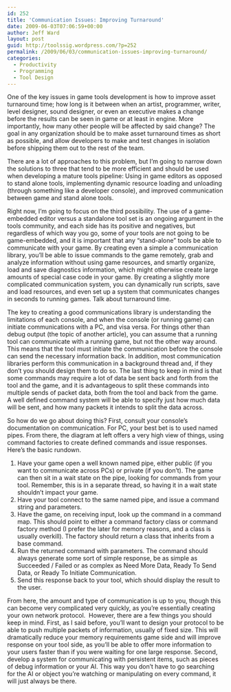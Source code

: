 ```yaml
---
id: 252
title: 'Communication Issues: Improving Turnaround'
date: 2009-06-03T07:06:59+00:00
author: Jeff Ward
layout: post
guid: http://toolssig.wordpress.com/?p=252
permalink: /2009/06/03/communication-issues-improving-turnaround/
categories:
  - Productivity
  - Programming
  - Tool Design
---
```

One of the key issues in game tools development is how to improve asset turnaround time; how long is it between when an artist, programmer, writer, level designer, sound designer, or even an executive makes a change before the results can be seen in game or at least in engine. More importantly, how many other people will be affected by said change? The goal in any organization should be to make asset turnaround times as short as possible, and allow developers to make and test changes in isolation before shipping them out to the rest of the team.

There are a lot of approaches to this problem, but I&#8217;m going to narrow down the solutions to three that tend to be more efficient and should be used when developing a mature tools pipeline: Using in game editors as opposed to stand alone tools, implementing dynamic resource loading and unloading (through something like a developer console), and improved communication between game and stand alone tools.

Right now, I&#8217;m going to focus on the third possibility. The use of a game-embedded editor versus a standalone tool set is an ongoing argument in the tools community, and each side has its positive and negatives, but regardless of which way you go, some of your tools are not going to be game-embedded, and it is important that any &#8220;stand-alone&#8221; tools be able to communicate with your game. By creating even a simple a communication library, you&#8217;ll be able to issue commands to the game remotely, grab and analyze information without using game resources, and smartly organize, load and save diagnostics information, which might otherwise create large amounts of special case code in your game. By creating a slightly more complicated communication system, you can dynamically run scripts, save and load resources, and even set up a system that communicates changes in seconds to running games. Talk about turnaround time.

The key to creating a good communications library is understanding the limitations of each console, and when the console (or running game) can initiate communications with a PC, and visa versa. For things other than debug output (the topic of another article), you can assume that a running tool can communicate with a running game, but not the other way around. This means that the tool must initiate the communication before the console can send the necessary information back. In addition, most communication libraries perform this communication in a background thread and, if they don&#8217;t you should design them to do so. The last thing to keep in mind is that some commands may require a lot of data be sent back and forth from the tool and the game, and it is advantageous to split these commands into multiple sends of packet data, both from the tool and back from the game. A well defined command system will be able to specify just how much data will be sent, and <img src="http://toolssig.files.wordpress.com/2009/06/060309_1506_communicati1.png" alt="" align="left" />how many packets it intends to split the data across.

So how do we go about doing this? First, consult your console&#8217;s documentation on communication. For PC, your best bet is to used named pipes. From there, the diagram at left offers a very high view of things, using command factories to create defined commands and issue responses. Here&#8217;s the basic rundown.

  1. Have your game open a well known named pipe, either public (if you want to communicate across PCs) or private (if you don&#8217;t). The game can then sit in a wait state on the pipe, looking for commands from your tool. Remember, this is in a separate thread, so having it in a wait state shouldn&#8217;t impact your game.
  2. Have your tool connect to the same named pipe, and issue a command string and parameters.
  3. Have the game, on receiving input, look up the command in a command map. This should point to either a command factory class or command factory method (I prefer the later for memory reasons, and a class is usually overkill). The factory should return a class that inherits from a base command.
  4. Run the returned command with parameters. The command should always generate some sort of simple response, be as simple as Succeeded / Failed or as complex as Need More Data, Ready To Send Data, or Ready To Initiate Communication.
  5. Send this response back to your tool, which should display the result to the user.

From here, the amount and type of communication is up to you, though this can become very complicated very quickly, as you&#8217;re essentially creating your own network protocol.  However, there are a few things you should keep in mind. First, as I said before, you&#8217;ll want to design your protocol to be able to push multiple packets of information, usually of fixed size. This will dramatically reduce your memory requirements game side and will improve response on your tool side, as you&#8217;ll be able to offer more information to your users faster than if you were waiting for one large response. Second, develop a system for communicating with persistent items, such as pieces of debug information or your AI. This way you don&#8217;t have to go searching for the AI or object you&#8217;re watching or manipulating on every command, it will just always be there.